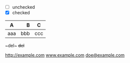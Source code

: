 * [ ] unchecked
* [x] checked

 A | B | C
---|--:|:-:
aaa|bbb|ccc

~del~ ~~del~~

http://example.com www.example.com doe@example.com
